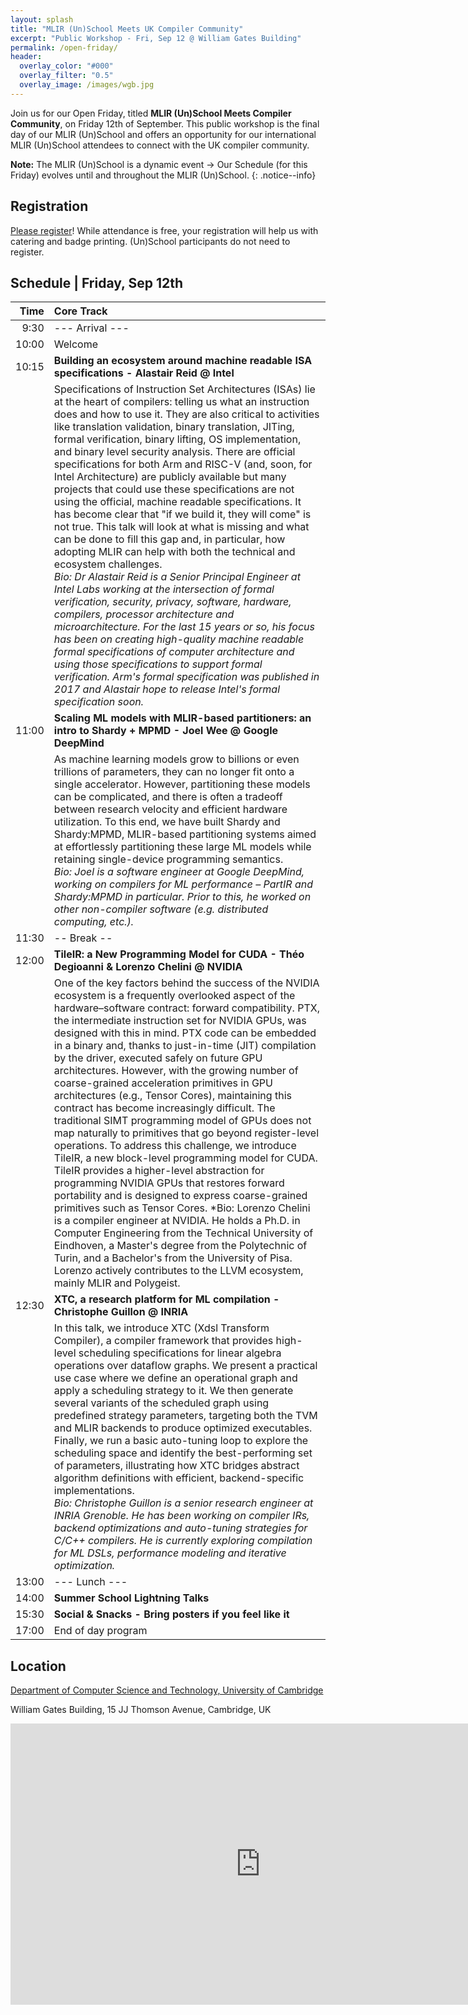 ```yaml
---
layout: splash
title: "MLIR (Un)School Meets UK Compiler Community"
excerpt: "Public Workshop - Fri, Sep 12 @ William Gates Building"
permalink: /open-friday/
header:
  overlay_color: "#000"
  overlay_filter: "0.5"
  overlay_image: /images/wgb.jpg
---
```


Join us for our Open Friday, titled **MLIR (Un)School Meets Compiler
Community**, on Friday 12th of September. This public workshop is the final
day of our MLIR (Un)School and offers an opportunity for our international MLIR
(Un)School attendees to connect with the UK compiler community.

**Note:** The MLIR (Un)School is a dynamic event → Our Schedule (for this Friday) evolves until and throughout the MLIR (Un)School.
{: .notice--info}

## Registration

[Please register](https://docs.google.com/forms/d/e/1FAIpQLSeRaSREk5sSVvNChBagRcR2R0c_-OpgR2EDHMXMKkyAl6hI1A/viewform?usp=header)! While attendance is free, your registration will help us
with catering and badge printing. (Un)School participants do not need to
register.

## Schedule | Friday, Sep 12th

| Time  |  Core Track                                                         |
|-----: |:------------------------------------------------------------------- |
|  9:30 | --- Arrival ---                                                     |
| 10:00 | Welcome                                                             |
| 10:15 | **Building an ecosystem around machine readable ISA specifications - Alastair Reid @ Intel** |
| | Specifications of Instruction Set Architectures (ISAs) lie at the heart of compilers: telling us what an instruction does and how to use it. They are also critical to activities like translation validation, binary translation, JITing, formal verification, binary lifting, OS implementation, and binary level security analysis. There are official specifications for both Arm and RISC-V (and, soon, for Intel Architecture) are publicly available but many projects that could use these specifications are not using the official, machine readable specifications. It has become clear that "if we build it, they will come" is not true. This talk will look at what is missing and what can be done to fill this gap and, in particular, how adopting MLIR can help with both the technical and ecosystem challenges. <br/> *Bio: Dr Alastair Reid is a Senior Principal Engineer at Intel Labs working at the intersection of formal verification, security, privacy, software, hardware, compilers, processor architecture and microarchitecture. For the last 15 years or so, his focus has been on creating high-quality machine readable formal specifications of computer architecture and using those specifications to support formal verification. Arm's formal specification was published in 2017 and Alastair hope to release Intel's formal specification soon.*
| 11:00 | **Scaling ML models with MLIR-based partitioners: an intro to Shardy + MPMD - Joel Wee @ Google DeepMind** |
| | As machine learning models grow to billions or even trillions of parameters, they can no longer fit onto a single accelerator. However, partitioning these models can be complicated, and there is often a tradeoff between research velocity and efficient hardware utilization. To this end, we have built Shardy and Shardy:MPMD, MLIR-based partitioning systems aimed at effortlessly partitioning these large ML models while retaining single-device programming semantics. <br> *Bio: Joel is a software engineer at Google DeepMind, working on compilers for ML performance – PartIR and Shardy:MPMD in particular. Prior to this, he worked on other non-compiler software (e.g. distributed computing, etc.).*
| 11:30 | -- Break -- |
| 12:00 | **TileIR: a New Programming Model for CUDA - Théo Degioanni & Lorenzo Chelini @ NVIDIA** |
||One of the key factors behind the success of the NVIDIA ecosystem is a frequently overlooked aspect of the hardware–software contract: forward compatibility. PTX, the intermediate instruction set for NVIDIA GPUs, was designed with this in mind. PTX code can be embedded in a binary and, thanks to just-in-time (JIT) compilation by the driver, executed safely on future GPU architectures. However, with the growing number of coarse-grained acceleration primitives in GPU architectures (e.g., Tensor Cores), maintaining this contract has become increasingly difficult. The traditional SIMT programming model of GPUs does not map naturally to primitives that go beyond register-level operations. To address this challenge, we introduce TileIR, a new block-level programming model for CUDA. TileIR provides a higher-level abstraction for programming NVIDIA GPUs that restores forward portability and is designed to express coarse-grained primitives such as Tensor Cores. *Bio: Lorenzo Chelini is a compiler engineer at NVIDIA. He holds a Ph.D. in Computer Engineering from the Technical University of Eindhoven, a Master's degree from the Polytechnic of Turin, and a Bachelor's from the University of Pisa. Lorenzo actively contributes to the LLVM ecosystem, mainly MLIR and Polygeist.|
| 12:30 | **XTC, a research platform for ML compilation - Christophe Guillon @ INRIA** |
|| In this talk, we introduce XTC (Xdsl Transform Compiler), a compiler framework that provides high-level scheduling specifications for linear algebra operations over dataflow graphs. We present a practical use case where we define an operational graph and apply a scheduling strategy to it. We then generate several variants of the scheduled graph using predefined strategy parameters, targeting both the TVM and MLIR backends to produce optimized executables. Finally, we run a basic auto-tuning loop to explore the scheduling space and identify the best-performing set of parameters, illustrating how XTC bridges abstract algorithm definitions with efficient, backend-specific implementations. <br>*Bio: Christophe Guillon is a senior research engineer at INRIA Grenoble.  He has been working on compiler IRs, backend optimizations and auto-tuning strategies for C/C++ compilers. He is currently exploring compilation for ML DSLs, performance modeling and iterative optimization.*||
| 13:00 | --- Lunch ---                                                       |
| 14:00 | **Summer School Lightning Talks**                                   |
| 15:30 | **Social & Snacks - Bring posters if you feel like it**               |
| 17:00 | End of day program                                                  |


## Location

[Department of Computer Science and Technology, University of Cambridge](https://cst.cam.ac.uk)

William Gates Building,  15 JJ Thomson Avenue, Cambridge, UK

<iframe src="https://www.google.com/maps/embed?pb=!1m18!1m12!1m3!1d19559.08383344916!2d0.09906737841796864!3d52.20912859760371!2m3!1f0!2f0!3f0!3m2!1i1024!2i768!4f13.1!3m3!1m2!1s0x47d8774a3f6e55cd%3A0xabf8227343e684c7!2sComputer%20Laboratory!5e0!3m2!1sen!2suk!4v1756152356920!5m2!1sen!2suk" width="800" height="450" style="border:0;" allowfullscreen="" loading="lazy" referrerpolicy="no-referrer-when-downgrade"></iframe>
